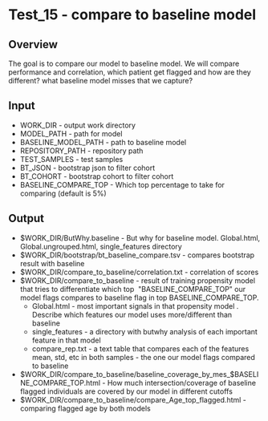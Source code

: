 # Test_15 - compare to baseline model

## Overview
The goal is to compare our model to baseline model.
We will compare performance and correlation, which patient get flagged and how are they different? what baseline model misses that we capture?

## Input
- WORK_DIR - output work directory
- MODEL_PATH - path for model
- BASELINE_MODEL_PATH - path to baseline model
- REPOSITORY_PATH - repository path
- TEST_SAMPLES - test samples
- BT_JSON - bootstrap json to filter cohort
- BT_COHORT - bootstrap cohort to filter cohort
- BASELINE_COMPARE_TOP - Which top percentage to take for comparing (default is 5%)

## Output
- $WORK_DIR/ButWhy.baseline - But why for baseline model. Global.html, Global.ungrouped.html, single_features directory
- $WORK_DIR/bootstrap/bt_baseline_compare.tsv - compares bootstrap result with baseline
- $WORK_DIR/compare_to_baseline/correlation.txt - correlation of scores
- $WORK_DIR/compare_to_baseline - result of training propensity model that tries to differentiate which top  "BASELINE_COMPARE_TOP" our model flags compares to baseline flag in top BASELINE_COMPARE_TOP.
  - Global.html - most important signals in that propensity model . Describe which features our model uses more/different than baseline
  - single_features - a directory with butwhy analysis of each important feature in that model
  - compare_rep.txt - a text table that compares each of the features mean, std, etc in both samples - the one our model flags compared to baseline
- $WORK_DIR/compare_to_baseline/baseline_coverage_by_mes_$BASELINE_COMPARE_TOP.html - How much intersection/coverage of baseline flagged individuals are covered by our model in different cutoffs
- $WORK_DIR/compare_to_baseline/compare_Age_top_flagged.html - comparing flagged age by both models
